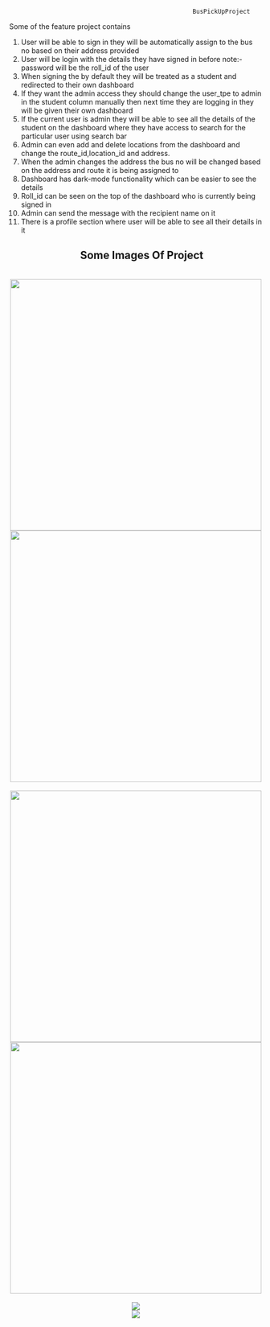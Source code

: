                                                        BusPickUpProject 
            
Some of the feature project contains

1. User will be able to sign in they will be automatically assign to the bus no based on their address provided
2. User will be login with the details they have signed in before note:- password will be the roll_id of the user
3. When signing the by default they will be treated as a student and redirected to their own dashboard
4. If they want the admin access they should change the user_tpe to admin in the student column manually then next time 
   they are logging in they will be given their own dashboard
5. If the current user is admin they will be able to see all  the details of the student on the dashboard where
   they have access to search for the particular user using search bar 
6. Admin can even add and delete locations from the dashboard and change the route_id,location_id and address.
7. When the admin changes the address the bus no will be changed based on the address and route it is being assigned to 
8. Dashboard has dark-mode functionality which can be easier to see the details
9. Roll_id can be seen on the top of the dashboard who is currently being signed in 
10. Admin can send the message with the recipient name on it 
11. There is a profile section where user will be able to see all their details in it
                                   <h2><center>Some Images Of Project</center></h2>
<br>
<div class="whole-container">
<div class="container">
   <center><img src="./images/admin_dashboard_dark.png" width="500px"><center>
     <center><img src="./images/admin_dashboard_light.png" width="500px" alt=""></center>
</div>
<br>
<div class="container">
  <center><img src="./images/frontend_pickup.png" width="500px"></center>
  <center><img src="./images/dark-frontend.png" width="500px" alt=""></center>
</div>
<br>
<div class="container">
  <center><img src="./images/login.png" ></center>
</div>
<div class="container">
  <center>
   <img src="./images/update_details.png" >
  </center>
</div>
</div>
